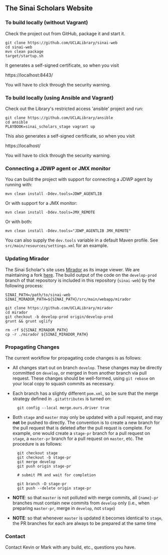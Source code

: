 ## The Sinai Scholars Website

### To build locally (without Vagrant)

Check the project out from GitHub, package it and start it.

    git clone https://github.com/UCLALibrary/sinai-web
    cd sinai-web
    mvn clean package
    target/startup.sh

It generates a self-signed certificate, so when you visit

https://localhost:8443/

You will have to click through the security warning.

### To build locally (using Ansible and Vagrant)

Check out the Library's restricted access 'ansible' project and run:

    git clone https://github.com/UCLALibrary/ansible
    cd ansible
    PLAYBOOK=sinai_scholars_stage vagrant up

This also generates a self-signed certificate, so when you visit

https://localhost/

You will have to click through the security warning.

### Connecting a JDWP agent or JMX monitor

You can build the project with support for connecting a JDWP agent by running with:

    mvn clean install -Ddev.tools=JDWP_AGENTLIB

Or with support for a JMX monitor:

    mvn clean install -Ddev.tools=JMX_REMOTE

Or with both:

    mvn clean install -Ddev.tools="JDWP_AGENTLIB JMX_REMOTE"

You can also supply the `dev.tools` variable in a default Maven profile. See `src/main/resources/settings.xml` for an example.

### Updating Mirador

The Sinai Scholar's site uses [Mirador](http://projectmirador.org/) as its image viewer. We are maintaining a fork [here](https://github.com/UCLALibrary/mirador). The build output of the code on the `develop-prod` branch of that repository is included in this repository (`sinai-web`) by the following process:

    SINAI_PATH=/path/to/sinai-web
    SINAI_MIRADOR_PATH=${SINAI_PATH}/src/main/webapp/mirador
    
    git clone https://github.com/UCLALibrary/mirador
    cd mirador
    git checkout -b develop-prod origin/develop-prod
    grunt && grunt uglify
    
    rm -rf ${SINAI_MIRADOR_PATH}
    cp -r ./mirador ${SINAI_MIRADOR_PATH}
    
### Propagating Changes

The current workflow for propagating code changes is as follows:
* All changes start out on branch `develop`. These changes may be directly committed on `develop`, or merged in from another branch via pull request. These changes should be well-formed, using `git rebase` on your local copy to squash commits as necessary.
* Each branch has a slightly different `pom.xml`, so be sure that the merge strategy defined in `.gitattributes` is turned on:

        git config --local merge.ours.driver true

* Both `stage` and `master` may only be updated with a pull request, and may **not** be pushed to directly. The convention is to create a new branch for the pull request that is deleted after the pull requst is complete. For example, one would create a `stage-pr` branch for a pull request on `stage`, a `master-pr` branch for a pull request on `master`, etc. The procedure is as follows:

        git checkout stage
        git checkout -b stage-pr
        git merge develop
        git push origin stage-pr
        
        # submit PR and wait for completion
        
        git branch -D stage-pr
        git push --delete origin stage-pr
        
* **NOTE**: so that `master` is not polluted with merge commits, all `{name}-pr` branches must contain new commits from `develop` only (i.e., when preparing `master-pr`, merge in `develop`, not `stage`)
* **NOTE**: so that whenever `master` is updated it becomes identical to `stage`, the PR branches for each are always to be prepared at the same time

### Contact

Contact Kevin or Mark with any build, etc., questions you have.
